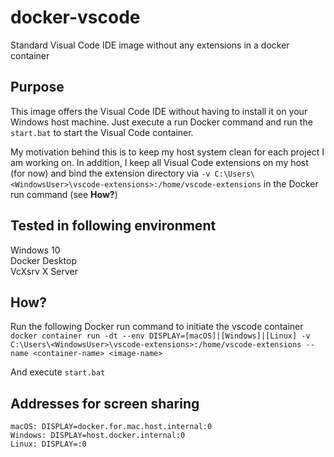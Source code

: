# docker-vscode
Standard Visual Code IDE image without any extensions in a docker container

## Purpose
This image offers the Visual Code IDE without having to install it on your Windows host machine. Just execute a run Docker command and run the ```start.bat``` to start the Visual Code container.<br>

My motivation behind this is to keep my host system clean for each project I am working on. In addition, I keep all Visual Code extensions on my host (for now) and bind the extension directory via  ```-v C:\Users\<WindowsUser>\vscode-extensions>:/home/vscode-extensions``` in the Docker run command (see <b>How?</b>)

## Tested in following environment
Windows 10<br>
Docker Desktop <br> 
VcXsrv X Server <br>

## How?
Run the following Docker run command to initiate the vscode container<br>
```docker container run -dt --env DISPLAY=[macOS]|[Windows]|[Linux] -v C:\Users\<WindowsUser>\vscode-extensions>:/home/vscode-extensions --name <container-name> <image-name>```<br>

And execute ```start.bat```

## Addresses for screen sharing
```macOS: DISPLAY=docker.for.mac.host.internal:0```<br>
```Windows: DISPLAY=host.docker.internal:0```<br>
```Linux: DISPLAY=:0```

